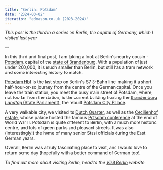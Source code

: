 ```yaml
---
title: "Berlin: Potsdam"
date: "2024-03-02"
iteration: "edmason.co.uk (2023-2024)"
---
```


*This post is the third in a series on Berlin, the capital of Germany, which I visited last year*

--

In this third and final post, I am taking a look at Berlin's nearby cousin - [Potsdam](https://en.wikipedia.org/wiki/Potsdam), capital of the [state of Brandenburg](https://en.wikipedia.org/wiki/Brandenburg). With a population of just under 200,000, it is much smaller than Berlin, but still has a tram network and some interesting history to match.

[Potsdam Hbf](https://en.wikipedia.org/wiki/Potsdam_Hauptbahnhof) is the last stop on Berlin's S7 S-Bahn line, making it a short half-hour-or-so journey from the centre of the German capital. Once you leave the train station, you meet the busy main street of Potsdam, where, not too far from the station, is the current building hosting the [Brandenburg *Landtag* (State Parliament)](https://en.wikipedia.org/wiki/Landtag_Brandenburg), the rebuilt [Potsdam City Palace](https://en.wikipedia.org/wiki/City_Palace,_Potsdam).

A very walkable city, we visited its [Dutch Quarter](https://en.wikipedia.org/wiki/Dutch_Quarter), as well as the [Cecilienhof estate](https://en.wikipedia.org/wiki/Cecilienhof), whose palace hosted the famous [Potsdam conference](https://en.wikipedia.org/wiki/Potsdam_Conference) at the end of World War II.
Potsdam is quite different to Berlin, with a much more historic centre, and lots of green parks and pleasant streets. It was also (interestingly!) the home of many senior Stasi officials during the East German years.

Overall, Berlin was a truly fascinating place to visit, and I would love to return some day (hopefully with a better command of German too!)

*To find out more about visiting Berlin, head to the [Visit Berlin](https://www.visitberlin.de/en) website*
